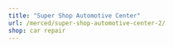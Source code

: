 ```yaml
---
title: "Super Shop Automotive Center"
url: /merced/super-shop-automotive-center-2/
shop: car repair
---
```

